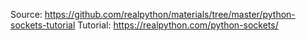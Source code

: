 Source: https://github.com/realpython/materials/tree/master/python-sockets-tutorial
Tutorial: https://realpython.com/python-sockets/